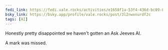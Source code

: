 ```yaml
---
fedi_link: https://fedi.vale.rocks/activities/e1658f1a-53f4-436d-bc89-85dd8c8143e9
bsky_link: https://bsky.app/profile/vale.rocks/post/3l2nwxnurdf2c
tags: [AI]
---
```


Honestly pretty disappointed we haven't gotten an Ask Jeeves AI.

A mark was missed.
